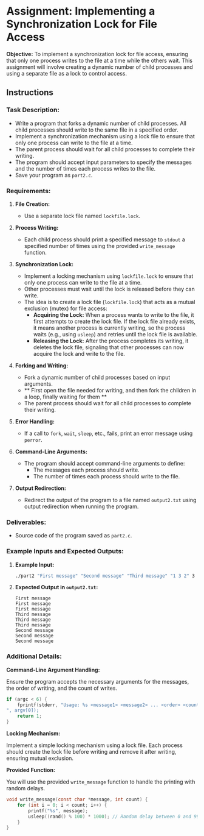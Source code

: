 
# Assignment: Implementing a Synchronization Lock for File Access

**Objective:**
To implement a synchronization lock for file access, ensuring that only one process writes to the file at a time while the others wait. This assignment will involve creating a dynamic number of child processes and using a separate file as a lock to control access.

## Instructions

### Task Description:

- Write a program that forks a dynamic number of child processes. All child processes should write to the same file in a specified order.
- Implement a synchronization mechanism using a lock file to ensure that only one process can write to the file at a time.
- The parent process should wait for all child processes to complete their writing.
- The program should accept input parameters to specify the messages and the number of times each process writes to the file.
- Save your program as `part2.c`.

### Requirements:

1. **File Creation:**
   - Use a separate lock file named `lockfile.lock`.

2. **Process Writing:**
   - Each child process should print a specified message to `stdout` a specified number of times using the provided `write_message` function.

3. **Synchronization Lock:**
   - Implement a locking mechanism using `lockfile.lock` to ensure that only one process can write to the file at a time.
   - Other processes must wait until the lock is released before they can write.
   - The idea is to create a lock file (`lockfile.lock`) that acts as a mutual exclusion (mutex) for file access:
     - **Acquiring the Lock:** When a process wants to write to the file, it first attempts to create the lock file. If the lock file already exists, it means another process is currently writing, so the process waits (e.g., using `usleep`) and retries until the lock file is available.
     - **Releasing the Lock:** After the process completes its writing, it deletes the lock file, signaling that other processes can now acquire the lock and write to the file.

4. **Forking and Writing:**
   - Fork a dynamic number of child processes based on input arguments.
   - ** First open the file needed for writing, and then fork the children in a loop, finally waiting for them ** 
   - The parent process should wait for all child processes to complete their writing.

5. **Error Handling:**
   - If a call to `fork`, `wait`, `sleep`, etc., fails, print an error message using `perror`.

6. **Command-Line Arguments:**
   - The program should accept command-line arguments to define:
     - The messages each process should write.
     - The number of times each process should write to the file.

7. **Output Redirection:**
   - Redirect the output of the program to a file named `output2.txt` using output redirection when running the program.

### Deliverables:

- Source code of the program saved as `part2.c`.

### Example Inputs and Expected Outputs:

1. **Example Input:**

   ```bash
   ./part2 "First message" "Second message" "Third message" "1 3 2" 3 > output2.txt
   ```

2. **Expected Output in `output2.txt`:**

   ```
   First message
   First message
   First message
   Third message
   Third message
   Third message
   Second message
   Second message
   Second message
   ```

### Additional Details:

**Command-Line Argument Handling:**

Ensure the program accepts the necessary arguments for the messages, the order of writing, and the count of writes.

```c
if (argc < 6) {
    fprintf(stderr, "Usage: %s <message1> <message2> ... <order> <count>
", argv[0]);
    return 1;
}
```

**Locking Mechanism:**

Implement a simple locking mechanism using a lock file. Each process should create the lock file before writing and remove it after writing, ensuring mutual exclusion.

**Provided Function:**

You will use the provided `write_message` function to handle the printing with random delays.

```c
void write_message(const char *message, int count) {
    for (int i = 0; i < count; i++) {
        printf("%s", message);
        usleep((rand() % 100) * 1000); // Random delay between 0 and 99 milliseconds
    }
}
```
